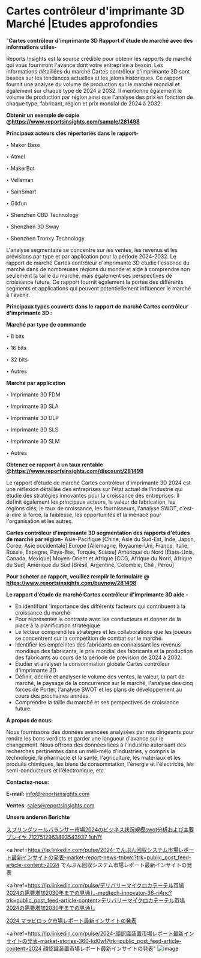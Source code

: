 # Cartes contrôleur d'imprimante 3D Marché |Etudes approfondies

 "<strong>Cartes contrôleur d'imprimante 3D Rapport d'étude de marché avec des informations utiles-</strong>

Reports Insights est la source crédible pour obtenir les rapports de marché qui vous fourniront l'avance dont votre entreprise a besoin. Les informations détaillées du marché Cartes contrôleur d'imprimante 3D sont basées sur les tendances actuelles et les jalons historiques. Ce rapport fournit une analyse du volume de production sur le marché mondial et également sur chaque type de 2024 à 2032. Il mentionne également le volume de production par région ainsi que l'analyse des prix en fonction de chaque type, fabricant, région et prix mondial de 2024 à 2032.

<strong><b>Obtenir un exemple de copie @</b></strong><a href=https://www.reportsinsights.com/sample/281498><strong><b>https://www.reportsinsights.com/sample/281498</b></strong></a>

<b>Principaux acteurs clés répertoriés dans le rapport-</b>

<b> </b>‣ Maker Base

‣ Atmel

‣ MakerBot

‣ Velleman

‣ SainSmart

‣ Gikfun

‣ Shenzhen CBD Technology

‣ Shenzhen 3D Sway

‣ Shenzhen Tronxy Technology

L'analyse segmentaire se concentre sur les ventes, les revenus et les prévisions par type et par application pour la période 2024-2032. Le rapport de marché Cartes contrôleur d'imprimante 3D étudie l'essence du marché dans de nombreuses régions du monde et aide à comprendre non seulement la taille du marché, mais également ses perspectives de croissance future. Ce rapport fournit également la portée des différents segments et applications qui peuvent potentiellement influencer le marché à l'avenir.

<strong>Principaux types couverts dans le rapport de marché Cartes contrôleur d'imprimante 3D :</strong>

<strong>Marché par type de commande</strong>

‣ 8 bits

‣ 16 bits

‣ 32 bits

‣ Autres

<strong>Marché par application</strong>

‣ Imprimante 3D FDM

‣ Imprimante 3D SLA

‣ Imprimante 3D DLP

‣ Imprimante 3D SLS

‣ Imprimante 3D SLM

‣ Autres

<strong><b>Obtenez ce rapport à un taux rentable @</b></strong><a href=https://www.reportsinsights.com/discount/281498><strong><b>https://www.reportsinsights.com/discount/281498</b></strong></a>

Le rapport d’étude de marché Cartes contrôleur d'imprimante 3D 2024 est une réflexion détaillée des entreprises sur l’état actuel de l’industrie qui étudie des stratégies innovantes pour la croissance des entreprises. Il définit également les principaux acteurs, la valeur de fabrication, les régions clés, le taux de croissance, les fournisseurs, l'analyse SWOT, c'est-à-dire la force, la faiblesse, les opportunités et la menace pour l'organisation et les autres.

<strong>Cartes contrôleur d'imprimante 3D segmentation des rapports d'études de marché par région-</strong>
Asie-Pacifique [Chine, Asie du Sud-Est, Inde, Japon, Corée, Asie occidentale]
Europe [Allemagne, Royaume-Uni, France, Italie, Russie, Espagne, Pays-Bas, Turquie, Suisse]
Amérique du Nord [États-Unis, Canada, Mexique]
Moyen-Orient et Afrique [CCG, Afrique du Nord, Afrique du Sud]
Amérique du Sud [Brésil, Argentine, Colombie, Chili, Pérou]

<strong>Pour acheter ce rapport, veuillez remplir le formulaire @   <a href=https://www.reportsinsights.com/buynow/281498>https://www.reportsinsights.com/buynow/281498</a></strong>

<strong>Le rapport d'étude de marché Cartes contrôleur d'imprimante 3D aide -</strong>
<ul>
  <li>En identifiant 'importance des différents facteurs qui contribuent à la croissance du marché</li>
  <li>Pour représenter le contraste avec les conducteurs et donner de la place à la planification stratégique</li>
  <li>Le lecteur comprend les stratégies et les collaborations que les joueurs se concentrent sur la compétition de combat sur le marché.</li>
  <li>Identifier les empreintes des fabricants en connaissant les revenus mondiaux des fabricants, le prix mondial des fabricants et la production des fabricants au cours de la période de prévision de 2024 à 2032.</li>
  <li>Étudier et analyser la consommation globale Cartes contrôleur d'imprimante 3D</li>
  <li>Définir, décrire et analyser le volume des ventes, la valeur, la part de marché, le paysage de la concurrence sur le marché, l'analyse des cinq forces de Porter, l'analyse SWOT et les plans de développement au cours des prochaines années.</li>
  <li>Comprendre la taille du marché et ses perspectives de croissance future.</li>
</ul>
<strong>À propos de nous:</strong>

Nous fournissons des données avancées analysées par nos dirigeants pour rendre les bons verdicts et garder une longueur d'avance sur le changement. Nous offrons des données liées à l'industrie autorisant des recherches pertinentes dans un méli-mélo d'industries, y compris la technologie, la pharmacie et la santé, l'agriculture, les matériaux et les produits chimiques, les biens de consommation, l'énergie et l'électricité, les semi-conducteurs et l'électronique, etc.

<strong>Contactez-nous:</strong>

<strong>E-mail:</strong> <a href=mailto:info@reportsinsights.com>info@reportsinsights.com</a>

<strong>Ventes</strong>: <a href=mailto:sales@reportsinsights.com>sales@reportsinsights.com</a>

<strong>Unsere anderen Berichte</strong>

<a href=https://www.linkedin.com/pulse/スプリングツールバランサー市場2024のビジネス状況規模swot分析および主要プレイヤ-7127512963493543937-1uh7f/>スプリングツールバランサー市場2024のビジネス状況規模swot分析および主要プレイヤ 7127512963493543937 1uh7f</a>

<a href=https://jp.linkedin.com/pulse/2024-でんぷん回収システム市場レポート最新インサイトの発表-market-report-news-tnbwc?trk=public_post_feed-article-content>2024 でんぷん回収システム市場レポート最新インサイトの発表</a>

<a href=https://jp.linkedin.com/pulse/デリバリーマイクロカテーテル市場2024の需要増加2030年までの見通し-medtech-innovator-36-ri4nc?trk=public_post_feed-article-content>デリバリーマイクロカテーテル市場2024の需要増加2030年までの見通し</a>

<a href=https://www.linkedin.com/pulse/2024-マラビロック市場レポート最新インサイトの発表-reportsinsights-pvt-ltd-kjtif/>2024 マラビロック市場レポート最新インサイトの発表</a>

<a href=https://jp.linkedin.com/pulse/2024-顔認識装置市場レポート最新インサイトの発表-market-stories-360-kd0wf?trk=public_post_feed-article-content>2024 顔認識装置市場レポート最新インサイトの発表</a>"
![image](https://github.com/daminid12/RIreport/assets/158430485/5f06c0c1-c74b-437c-ab99-f857c6970c3b)
